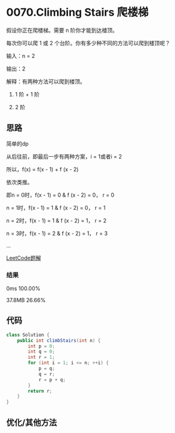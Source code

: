 # 0070.Climbing Stairs 爬楼梯

假设你正在爬楼梯。需要 n 阶你才能到达楼顶。

每次你可以爬 1 或 2 个台阶。你有多少种不同的方法可以爬到楼顶呢？


输入：n = 2

输出：2

解释：有两种方法可以爬到楼顶。

1. 1 阶 + 1 阶

2. 2 阶

## 思路
简单的dp

从后往前，即最后一步有两种方案，i = 1或者i = 2

所以，f(x) = f(x - 1) + f (x - 2)

依次类推。

即n = 0时，f(x - 1) = 0  & f (x - 2) = 0， r = 0

n = 1时，f(x - 1) = 1  & f (x - 2) = 0， r = 1

n = 2时，f(x - 1) = 1  & f (x - 2) = 1， r = 2

n = 3时，f(x - 1) = 2  & f (x - 2) = 1， r = 3

...


[LeetCode题解](https://leetcode-cn.com/problems/climbing-stairs/solution/pa-lou-ti-by-leetcode-solution/)

### 结果
0ms  100.00%

37.8MB  26.66%

## 代码
```java
class Solution {
    public int climbStairs(int n) {
        int p = 0;
        int q = 0;
        int r = 1;
        for (int i = 1; i <= n; ++i) {
            p = q;
            q = r;
            r = p + q;
        }
        return r;
    }
}
```

## 优化/其他方法
```java

```
